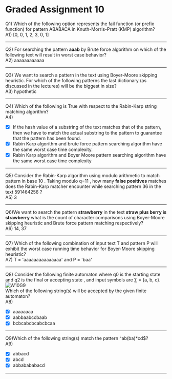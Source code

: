 # Graded Assignment 10

Q1)
Which of the following option represents the fail function (or prefix function) for pattern ABABACA in Knuth-Morris-Pratt (KMP) algorithm? <br>
A1) [0, 0, 1, 2, 3, 0, 1]
__________________________________________________________________________________________________________________________
Q2) 
For searching the pattern **aaab** by Brute force algorithm on which of the following text will result in worst case behavior?
<br>
A2) aaaaaaaaaaaa
__________________________________________________________________________________________________________________________
Q3)
We want to search a pattern in the text using Boyer-Moore skipping heuristic. For which of the following patterns the last dictionary (as discussed in the lectures) will be the biggest in size?
<br>
A3) hypothetic
__________________________________________________________________________________________________________________________
Q4)
Which of the following is True with respect to the Rabin-Karp string matching algorithm?
<br>
A4)
- [x] If the hash value of a substring of the text matches that of the pattern, then we have to match the actual substring to the pattern to guarantee that the pattern has been found.
- [x] Rabin Karp algorithm and brute force pattern searching algorithm have the same worst case time complexity.
- [x] Rabin Karp algorithm and Boyer Moore pattern searching algorithm have the same worst case time complexity
__________________________________________________________________________________________________________________________
Q5)
Consider the Rabin-Karp algorithm using modulo arithmetic to match pattern in base 10 . Taking modulo q=11 , how many **false positives** matches does the Rabin-Karp matcher encounter while searching pattern 36 in the text 591464256 ?
<br>
A5) 3
__________________________________________________________________________________________________________________________
Q6)We want to search the pattern **strawberry** in the text **straw plus berry is strawberry** what is the count of character comparisons using Boyer-Moore skipping heuristic and Brute force pattern matching respectively?
<br>
A6)
14, 37

__________________________________________________________________________________________________________________________
Q7)
Which of the following combination of input text T and pattern P will exhibit the worst case running time behavior for Boyer-Moore skipping heuristic?</br>
A7) T = 'aaaaaaaaaaaaaaa' and P = 'baa'

__________________________________________________________________________________________________________________________
Q8)
Consider the following finite automaton where q0 is the starting state and q2 is the final or accepting state , and input symbols are ∑ = {a, b, c}.
 </br>![W10G9](https://github.com/NebulaTris/pdsa-iitm/assets/94922914/29d585cb-337b-44ea-a1e7-4e4b5a1b6d87)
</br>
Which of the following string(s) will be accepted by the given finite automaton?</br>
A8)
- [x] aaaaaaaa
- [x] aabbaabccbaab
- [x] bcbcabcbcabcbcaa
__________________________________________________________________________________________________________________________
Q9)Which of the following string(s) match the pattern ^ab(ba)*cd$?
</br>
A9)
- [x] abbacd
- [x] abcd
- [x] abbabababacd

__________________________________________________________________________________________________________________________
